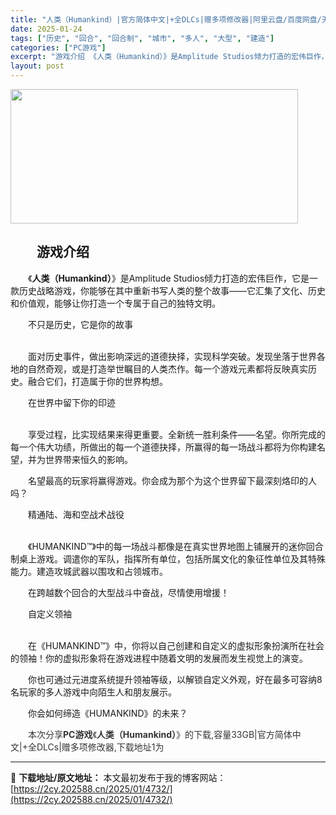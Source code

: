 ```yaml
---
title: "人类（Humankind）|官方简体中文|+全DLCs|赠多项修改器|阿里云盘/百度网盘/天翼云"
date: 2025-01-24
tags: ["历史", "回合", "回合制", "城市", "多人", "大型", "建造"]
categories: ["PC游戏"]
excerpt: "游戏介绍 《人类（Humankind）》是Amplitude Studios倾力打造的宏伟巨作，它是一款历史战略游戏，你能够在其中重新书写人类的整个故事——它汇集了文化、历史和价值观，能够让你打造一个专属于自己的独特文明。 不只是历史，它是你的故事 面对历史事件，做出影响深远的道德抉择，实现科学突破&hellip;"
layout: post
---
```


<img class="aligncenter size-full wp-image-5101" src="https://2cy.202588.cn/wp-content/uploads/2025/01/2025012602020083.webp" alt="" width="460" height="215" />
<h2 style="white-space: normal; text-indent: 2em; text-align: left;">游戏介绍</h2>
<p style="white-space: normal; text-indent: 2em; text-align: left;"><span style="background-color: #ffffff;">《<strong>人类（Humankind）</strong>》是Amplitude Studios倾力打造的宏伟巨作，它是一款历史战略游戏，你能够在其中重新书写人类的整个故事——它汇集了文化、历史和价值观，能够让你打造一个专属于自己的独特文明。</span></p>
<p style="white-space: normal; text-indent: 2em; text-align: left;">不只是历史，它是你的故事<br style="padding: 0px; margin: 0px; color: #acb2b8; font-family: 'Motiva Sans', sans-serif; font-size: 14px; font-style: normal; font-variant-ligatures: normal; font-variant-caps: normal; font-weight: 400; letter-spacing: normal; orphans: 2; text-align: start; text-indent: 0px; text-transform: none; white-space: normal; widows: 2; word-spacing: 0px; -webkit-text-stroke-width: 0px; background-color: #1b2838; text-decoration-thickness: initial; text-decoration-style: initial; text-decoration-color: initial;" /><br style="padding: 0px; margin: 0px; color: #acb2b8; font-family: 'Motiva Sans', sans-serif; font-size: 14px; font-style: normal; font-variant-ligatures: normal; font-variant-caps: normal; font-weight: 400; letter-spacing: normal; orphans: 2; text-align: start; text-indent: 0px; text-transform: none; white-space: normal; widows: 2; word-spacing: 0px; -webkit-text-stroke-width: 0px; background-color: #1b2838; text-decoration-thickness: initial; text-decoration-style: initial; text-decoration-color: initial;" /></p>
<p style="text-align: center;"></p>
<p style="white-space: normal; text-indent: 2em; text-align: left;">面对历史事件，做出影响深远的道德抉择，实现科学突破。发现坐落于世界各地的自然奇观，或是打造举世瞩目的人类杰作。每一个游戏元素都将反映真实历史。融合它们，打造属于你的世界构想。</p>
<p style="white-space: normal; text-indent: 2em; text-align: left;">在世界中留下你的印迹<br style="padding: 0px; margin: 0px; color: #acb2b8; font-family: 'Motiva Sans', sans-serif; font-size: 14px; font-style: normal; font-variant-ligatures: normal; font-variant-caps: normal; font-weight: 400; letter-spacing: normal; orphans: 2; text-align: start; text-indent: 0px; text-transform: none; white-space: normal; widows: 2; word-spacing: 0px; -webkit-text-stroke-width: 0px; background-color: #1b2838; text-decoration-thickness: initial; text-decoration-style: initial; text-decoration-color: initial;" /><br style="padding: 0px; margin: 0px; color: #acb2b8; font-family: 'Motiva Sans', sans-serif; font-size: 14px; font-style: normal; font-variant-ligatures: normal; font-variant-caps: normal; font-weight: 400; letter-spacing: normal; orphans: 2; text-align: start; text-indent: 0px; text-transform: none; white-space: normal; widows: 2; word-spacing: 0px; -webkit-text-stroke-width: 0px; background-color: #1b2838; text-decoration-thickness: initial; text-decoration-style: initial; text-decoration-color: initial;" /></p>
<p style="text-align: center;"></p>
<p style="white-space: normal; text-indent: 2em; text-align: left;">享受过程，比实现结果来得更重要。全新统一胜利条件——名望。你所完成的每一个伟大功绩，所做出的每一个道德抉择，所赢得的每一场战斗都将为你构建名望，并为世界带来恒久的影响。</p>
<p style="white-space: normal; text-indent: 2em; text-align: left;">名望最高的玩家将赢得游戏。你会成为那个为这个世界留下最深刻烙印的人吗？</p>
<p style="white-space: normal; text-indent: 2em; text-align: left;">精通陆、海和空战术战役<br style="padding: 0px; margin: 0px; color: #acb2b8; font-family: 'Motiva Sans', sans-serif; font-size: 14px; font-style: normal; font-variant-ligatures: normal; font-variant-caps: normal; font-weight: 400; letter-spacing: normal; orphans: 2; text-align: start; text-indent: 0px; text-transform: none; white-space: normal; widows: 2; word-spacing: 0px; -webkit-text-stroke-width: 0px; background-color: #1b2838; text-decoration-thickness: initial; text-decoration-style: initial; text-decoration-color: initial;" /><br style="padding: 0px; margin: 0px; color: #acb2b8; font-family: 'Motiva Sans', sans-serif; font-size: 14px; font-style: normal; font-variant-ligatures: normal; font-variant-caps: normal; font-weight: 400; letter-spacing: normal; orphans: 2; text-align: start; text-indent: 0px; text-transform: none; white-space: normal; widows: 2; word-spacing: 0px; -webkit-text-stroke-width: 0px; background-color: #1b2838; text-decoration-thickness: initial; text-decoration-style: initial; text-decoration-color: initial;" /></p>
<p style="text-align: center;"></p>
<p style="white-space: normal; text-indent: 2em; text-align: left;">《HUMANKIND™》中的每一场战斗都像是在真实世界地图上铺展开的迷你回合制桌上游戏。调遣你的军队，指挥所有单位，包括所属文化的象征性单位及其特殊能力。建造攻城武器以围攻和占领城市。</p>
<p style="white-space: normal; text-indent: 2em; text-align: left;">在跨越数个回合的大型战斗中奋战，尽情使用增援！</p>
<p style="white-space: normal; text-indent: 2em; text-align: left;">自定义领袖<br style="padding: 0px; margin: 0px; color: #acb2b8; font-family: 'Motiva Sans', sans-serif; font-size: 14px; font-style: normal; font-variant-ligatures: normal; font-variant-caps: normal; font-weight: 400; letter-spacing: normal; orphans: 2; text-align: start; text-indent: 0px; text-transform: none; white-space: normal; widows: 2; word-spacing: 0px; -webkit-text-stroke-width: 0px; background-color: #1b2838; text-decoration-thickness: initial; text-decoration-style: initial; text-decoration-color: initial;" /><br style="padding: 0px; margin: 0px; color: #acb2b8; font-family: 'Motiva Sans', sans-serif; font-size: 14px; font-style: normal; font-variant-ligatures: normal; font-variant-caps: normal; font-weight: 400; letter-spacing: normal; orphans: 2; text-align: start; text-indent: 0px; text-transform: none; white-space: normal; widows: 2; word-spacing: 0px; -webkit-text-stroke-width: 0px; background-color: #1b2838; text-decoration-thickness: initial; text-decoration-style: initial; text-decoration-color: initial;" /></p>
<p style="text-align: center;"></p>
<p style="white-space: normal; text-indent: 2em; text-align: left;">在《HUMANKIND™》中，你将以自己创建和自定义的虚拟形象扮演所在社会的领袖！你的虚拟形象将在游戏进程中随着文明的发展而发生视觉上的演变。</p>
<p style="white-space: normal; text-indent: 2em; text-align: left;">你也可通过元进度系统提升领袖等级，以解锁自定义外观，好在最多可容纳8名玩家的多人游戏中向陌生人和朋友展示。</p>
<p style="white-space: normal; text-indent: 2em; text-align: left;">你会如何缔造《HUMANKIND》的未来？</p>
<p style="white-space: normal; text-indent: 2em; text-align: left;"><span style="color: #333333; text-indent: 2em; background-color: #ffffff;">本次分享<strong>PC游戏</strong>《</span><strong style="color: #333333; text-indent: 2em; background-color: #ffffff;">人类（Humankind）</strong><span style="color: #333333; text-indent: 2em; background-color: #ffffff;">》的</span><span style="color: #333333; text-indent: 2em; background-color: #ffffff;">下载,容量33GB|官方简体中文|+全DLCs|赠多项修改器,下载地址1为</span></p>

---
📖 **下载地址/原文地址：** 本文最初发布于我的博客网站：[https://2cy.202588.cn/2025/01/4732/](https://2cy.202588.cn/2025/01/4732/)
